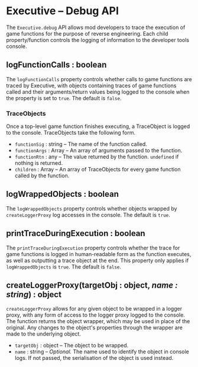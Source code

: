 # Executive – Debug API

The `Executive.debug` API allows mod developers to trace the execution of game functions for the purpose of reverse engineering. Each child property/function controls the logging of information to the developer tools console.

## logFunctionCalls : boolean

The `logFunctionCalls` property controls whether calls to game functions are traced by Executive, with objects containing traces of game functions called and their arguments/return values being logged to the console when the property is set to `true`. The default is `false`.

### TraceObjects

Once a top-level game function finishes executing, a TraceObject is logged to the console. TraceObjects take the following form.

- `functionSig` : string – The name of the function called.
- `functionArgs` : Array – An array of arguments passed to the function.
- `functionRtn` : any – The value returned by the function. `undefined` if nothing is returned.
- `children` : Array<TraceObject> – An array of TraceObjects for every game function called by the function.

## logWrappedObjects : boolean

The `logWrappedObjects` property controls whether objects wrapped by `createLoggerProxy` log accesses in the console. The default is `true`.

## printTraceDuringExecution : boolean

The `printTraceDuringExecution` property controls whether the trace for game functions is logged in human-readable form as the function executes, as well as outputting a trace object at the end. This property only applies if `logWrappedObjects` is `true`. The default is `false`.

## createLoggerProxy(targetObj : object, *name : string*) : object

`createLoggerProxy` allows for any given object to be wrapped in a logger proxy, with any form of access to the logger proxy logged to the console. The function returns the object wrapper, which may be used in place of the original. Any changes to the object's properties through the wrapper are made to the underlying object.

- `targetObj` : object – The object to be wrapped.
- `name` : string – *Optional.* The name used to identify the object in console logs. If not passed, the serialisation of the object is used instead.